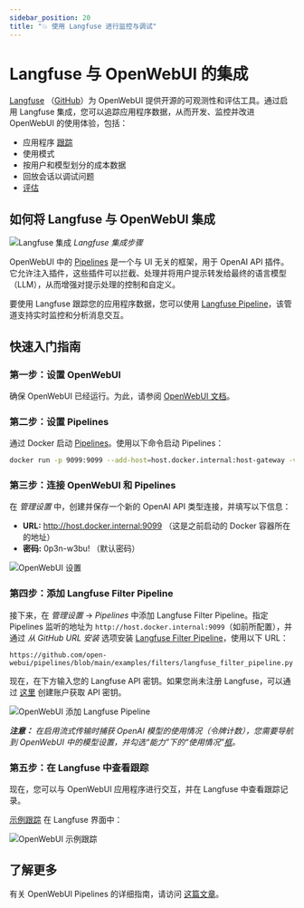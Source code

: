 ```yaml
---
sidebar_position: 20
title: "💥 使用 Langfuse 进行监控与调试"
---
```


# Langfuse 与 OpenWebUI 的集成

[Langfuse](https://langfuse.com/) （[GitHub](https://github.com/langfuse/langfuse)）为 OpenWebUI 提供开源的可观测性和评估工具。通过启用 Langfuse 集成，您可以追踪应用程序数据，从而开发、监控并改进 OpenWebUI 的使用体验，包括：

- 应用程序 [跟踪](https://langfuse.com/docs/tracing)
- 使用模式
- 按用户和模型划分的成本数据
- 回放会话以调试问题
- [评估](https://langfuse.com/docs/scores/overview)

## 如何将 Langfuse 与 OpenWebUI 集成

![Langfuse 集成](https://langfuse.com/images/docs/openwebui-integration.gif)
_Langfuse 集成步骤_

OpenWebUI 中的 [Pipelines](https://github.com/open-webui/pipelines/) 是一个与 UI 无关的框架，用于 OpenAI API 插件。它允许注入插件，这些插件可以拦截、处理并将用户提示转发给最终的语言模型（LLM），从而增强对提示处理的控制和自定义。

要使用 Langfuse 跟踪您的应用程序数据，您可以使用 [Langfuse Pipeline](https://github.com/open-webui/pipelines/blob/d4fca4c37c4b8603be7797245e749e9086f35130/examples/filters/langfuse_filter_pipeline.py)，该管道支持实时监控和分析消息交互。

## 快速入门指南

### 第一步：设置 OpenWebUI

确保 OpenWebUI 已经运行。为此，请参阅 [OpenWebUI 文档](https://docs.openwebui.com/)。

### 第二步：设置 Pipelines

通过 Docker 启动 [Pipelines](https://github.com/open-webui/pipelines/)。使用以下命令启动 Pipelines：

```bash
docker run -p 9099:9099 --add-host=host.docker.internal:host-gateway -v pipelines:/app/pipelines --name pipelines --restart always ghcr.io/open-webui/pipelines:main
```

### 第三步：连接 OpenWebUI 和 Pipelines

在 _管理设置_ 中，创建并保存一个新的 OpenAI API 类型连接，并填写以下信息：

- **URL:** http://host.docker.internal:9099 （这是之前启动的 Docker 容器所在的地址）
- **密码:** 0p3n-w3bu! （默认密码）

![OpenWebUI 设置](https://langfuse.com/images/docs/openwebui-setup-settings.png)

### 第四步：添加 Langfuse Filter Pipeline

接下来，在 _管理设置_ -> _Pipelines_ 中添加 Langfuse Filter Pipeline。指定 Pipelines 监听的地址为 `http://host.docker.internal:9099`（如前所配置），并通过 _从 GitHub URL 安装_ 选项安装 [Langfuse Filter Pipeline](https://github.com/open-webui/pipelines/blob/main/examples/filters/langfuse_filter_pipeline.py)，使用以下 URL：

```
https://github.com/open-webui/pipelines/blob/main/examples/filters/langfuse_filter_pipeline.py
```

现在，在下方输入您的 Langfuse API 密钥。如果您尚未注册 Langfuse，可以通过 [这里](https://cloud.langfuse.com) 创建账户获取 API 密钥。

![OpenWebUI 添加 Langfuse Pipeline](https://langfuse.com//images/docs/openwebui-add-pipeline.png)

_**注意：** 在启用流式传输时捕获 OpenAI 模型的使用情况（令牌计数），您需要导航到 OpenWebUI 中的模型设置，并勾选“能力”下的“使用情况”[框](https://github.com/open-webui/open-webui/discussions/5770#discussioncomment-10778586)。_

### 第五步：在 Langfuse 中查看跟踪

现在，您可以与 OpenWebUI 应用程序进行交互，并在 Langfuse 中查看跟踪记录。

[示例跟踪](https://cloud.langfuse.com/project/cloramnkj0002jz088vzn1ja4/traces/904a8c1f-4974-4f8f-8a2f-129ae78d99c5?observation=fe5b127b-e71c-45ab-8ee5-439d4c0edc28) 在 Langfuse 界面中：

![OpenWebUI 示例跟踪](https://langfuse.com/images/docs/openwebui-example-trace.png)

## 了解更多

有关 OpenWebUI Pipelines 的详细指南，请访问 [这篇文章](https://ikasten.io/2024/06/03/getting-started-with-openwebui-pipelines/)。
